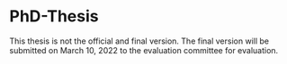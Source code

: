 # PhD-Thesis
This thesis is not the official and final version. The final version will be submitted on March 10, 2022 to the evaluation committee for evaluation.
